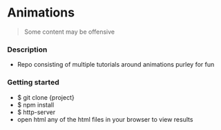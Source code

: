 # Animations

> Some content may be offensive

### Description

- Repo consisting of multiple tutorials around animations purley for fun


### Getting started
- $ git clone {project}
- $ npm install
- $ http-server
- open html any of the html files in your browser to view results